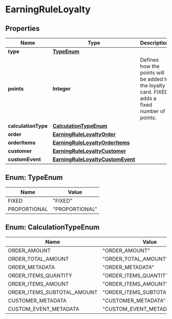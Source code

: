 

# EarningRuleLoyalty


## Properties

| Name | Type | Description |
|------------ | ------------- | ------------- |
|**type** | [**TypeEnum**](#TypeEnum) |  |
|**points** | **Integer** | Defines how the points will be added to the loyalty card. FIXED adds a fixed number of points. |
|**calculationType** | [**CalculationTypeEnum**](#CalculationTypeEnum) |  |
|**order** | [**EarningRuleLoyaltyOrder**](EarningRuleLoyaltyOrder.md) |  |
|**orderItems** | [**EarningRuleLoyaltyOrderItems**](EarningRuleLoyaltyOrderItems.md) |  |
|**customer** | [**EarningRuleLoyaltyCustomer**](EarningRuleLoyaltyCustomer.md) |  |
|**customEvent** | [**EarningRuleLoyaltyCustomEvent**](EarningRuleLoyaltyCustomEvent.md) |  |



## Enum: TypeEnum

| Name | Value |
|---- | -----|
| FIXED | &quot;FIXED&quot; |
| PROPORTIONAL | &quot;PROPORTIONAL&quot; |



## Enum: CalculationTypeEnum

| Name | Value |
|---- | -----|
| ORDER_AMOUNT | &quot;ORDER_AMOUNT&quot; |
| ORDER_TOTAL_AMOUNT | &quot;ORDER_TOTAL_AMOUNT&quot; |
| ORDER_METADATA | &quot;ORDER_METADATA&quot; |
| ORDER_ITEMS_QUANTITY | &quot;ORDER_ITEMS_QUANTITY&quot; |
| ORDER_ITEMS_AMOUNT | &quot;ORDER_ITEMS_AMOUNT&quot; |
| ORDER_ITEMS_SUBTOTAL_AMOUNT | &quot;ORDER_ITEMS_SUBTOTAL_AMOUNT&quot; |
| CUSTOMER_METADATA | &quot;CUSTOMER_METADATA&quot; |
| CUSTOM_EVENT_METADATA | &quot;CUSTOM_EVENT_METADATA&quot; |



